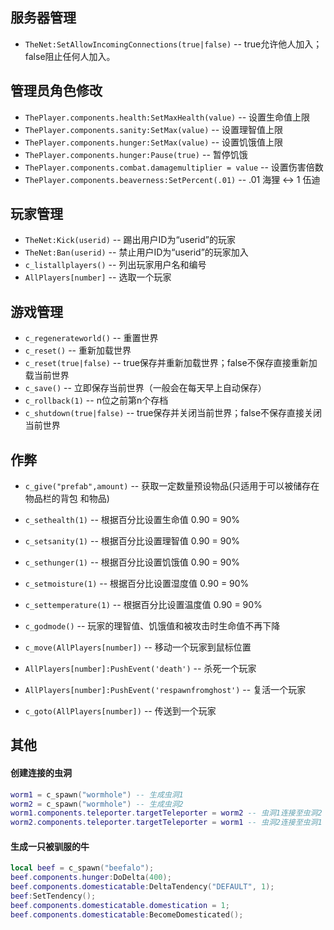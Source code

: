 ## 服务器管理
* `TheNet:SetAllowIncomingConnections(true|false)` -- true允许他人加入；false阻止任何人加入。

## 管理员角色修改
* `​ThePlayer.components.health:SetMaxHealth(value)` -- 设置生命值上限
* `ThePlayer.components.sanity:SetMax(value)` -- 设置理智值上限
* `ThePlayer.components.hunger:SetMax(value)` -- 设置饥饿值上限
* `ThePlayer.components.hunger:Pause(true)` -- 暂停饥饿
* `ThePlayer.components.combat.damagemultiplier = value` -- 设置伤害倍数
* `ThePlayer.components.beaverness:SetPercent(.01)` -- .01 海狸 <-> 1 伍迪

## 玩家管理
* `TheNet:Kick(userid)` -- 踢出用户ID为“userid”的玩家
* `TheNet:Ban(userid)` -- 禁止用户ID为“userid”的玩家加入
* `c_listallplayers()` -- 列出玩家用户名和编号
* `AllPlayers[number]` -- 选取一个玩家

## 游戏管理
* `c_regenerateworld()` -- 重置世界
* `c_reset()` -- 重新加载世界
* `c_reset(true|false)` -- true保存并重新加载世界；false不保存直接重新加载当前世界
* `c_save()` -- 立即保存当前世界（一般会在每天早上自动保存）
* `c_rollback(1)` -- n位之前第n个存档
* `c_shutdown(true|false)` -- true保存并关闭当前世界；false不保存直接关闭当前世界

## 作弊
* `c_give("prefab",amount)` -- 获取一定数量预设物品(只适用于可以被储存在物品栏的背包 和物品)
* `c_sethealth(1)` -- 根据百分比设置生命值 0.90 = 90%
* `c_setsanity(1)` -- 根据百分比设置理智值 0.90 = 90%
* `c_sethunger(1)` -- 根据百分比设置饥饿值 0.90 = 90%
* `c_setmoisture(1)` -- 根据百分比设置湿度值 0.90 = 90%
* `c_settemperature(1)` -- 根据百分比设置温度值 0.90 = 90%
* `c_godmode()` -- 玩家的理智值、饥饿值和被攻击时生命值不再下降

* `c_move(AllPlayers[number])` -- 移动一个玩家到鼠标位置
* `AllPlayers[number]:PushEvent('death')` -- 杀死一个玩家
* `AllPlayers[number]:PushEvent('respawnfromghost')` -- 复活一个玩家
* `c_goto(AllPlayers[number])` -- 传送到一个玩家

## 其他

#### 创建连接的虫洞

```lua
worm1 = c_spawn("wormhole") -- 生成虫洞1
worm2 = c_spawn("wormhole") -- 生成虫洞2
worm1.components.teleporter.targetTeleporter = worm2 -- 虫洞1连接至虫洞2
worm2.components.teleporter.targetTeleporter = worm1 -- 虫洞2连接至虫洞1
```


#### 生成一只被驯服的牛

```lua
local beef = c_spawn("beefalo");
beef.components.hunger:DoDelta(400);
beef.components.domesticatable:DeltaTendency("DEFAULT", 1);
beef:SetTendency();
beef.components.domesticatable.domestication = 1;
beef.components.domesticatable:BecomeDomesticated();
```